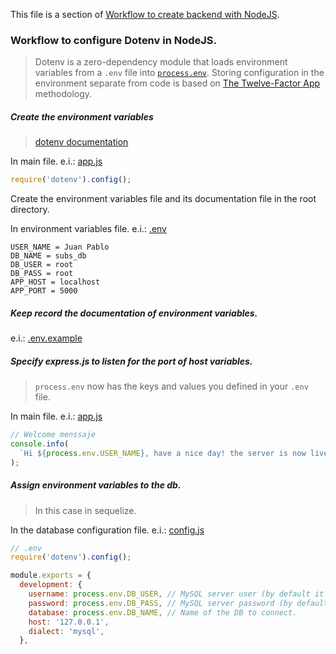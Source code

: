 This file is a section of [Workflow to create backend with NodeJS](./README.md).

### Workflow to configure Dotenv in NodeJS.

> Dotenv is a zero-dependency module that loads environment variables from a `.env` file into [`process.env`](https://nodejs.org/docs/latest/api/process.html#process_process_env). Storing configuration in the environment separate from code is based on [The Twelve-Factor App](http://12factor.net/config) methodology.

##### Create the environment variables

> [dotenv documentation](https://www.npmjs.com/package/dotenv)

In main file. e.i.: <u>app.js</u> 

```js 
require('dotenv').config();
```

Create the environment variables file and its documentation file in the root directory.

In environment variables file. e.i.: <u>.env</u>

```
USER_NAME = Juan Pablo
DB_NAME = subs_db
DB_USER = root
DB_PASS = root
APP_HOST = localhost
APP_PORT = 5000
```

##### Keep record the documentation of environment variables. 

e.i.: <u>.env.example</u>

##### Specify express.js to listen for the port of host variables.

> `process.env` now has the keys and values you defined in your `.env` file.

In main file. e.i.: <u>app.js</u>

```js
// Welcome menssaje
console.info(
  `Hi ${process.env.USER_NAME}, have a nice day! the server is now live in http://${process.env.APP_HOST}:${process.env.APP_PORT}/`
);
```

##### Assign environment variables to the db.
> In this case in sequelize.

In the database configuration file. e.i.: <u>config.js</u>

```js
// .env
require('dotenv').config();

module.exports = {
  development: {
    username: process.env.DB_USER, // MySQL server user (by default it is root)
    password: process.env.DB_PASS, // MySQL server password (by default it is empty)
    database: process.env.DB_NAME, // Name of the DB to connect.
    host: '127.0.0.1',
    dialect: 'mysql',
  },
```